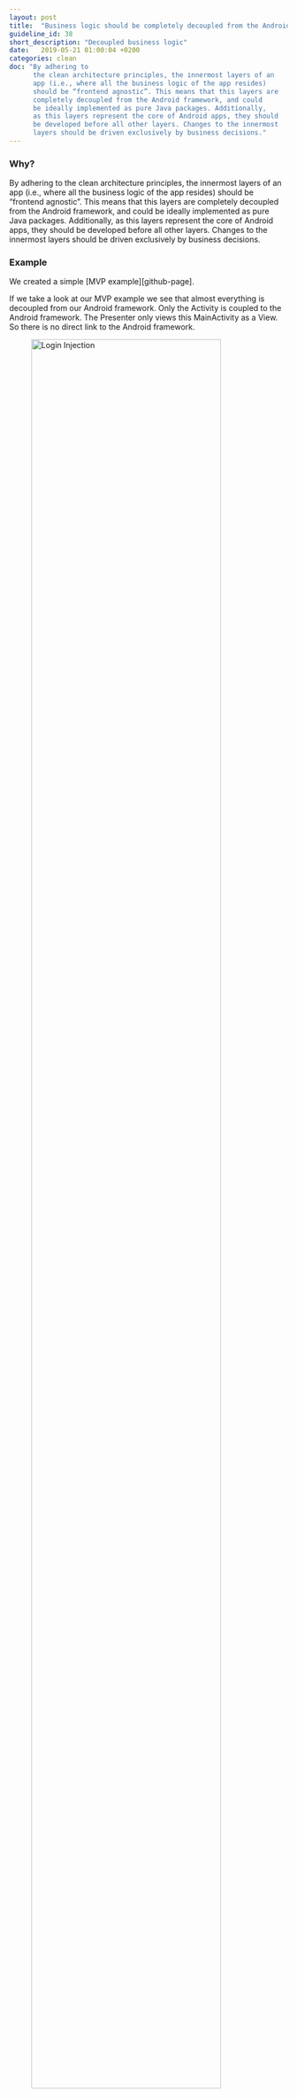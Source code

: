 ```yaml
---
layout: post
title:  "Business logic should be completely decoupled from the Android framework."
guideline_id: 38
short_description: "Decoupled business logic"
date:   2019-05-21 01:00:04 +0200
categories: clean
doc: "By adhering to
      the clean architecture principles, the innermost layers of an
      app (i.e., where all the business logic of the app resides)
      should be “frontend agnostic”. This means that this layers are
      completely decoupled from the Android framework, and could
      be ideally implemented as pure Java packages. Additionally,
      as this layers represent the core of Android apps, they should
      be developed before all other layers. Changes to the innermost
      layers should be driven exclusively by business decisions."
---
```


<h3>Why?</h3>
By adhering to
the clean architecture principles, the innermost layers of an
app (i.e., where all the business logic of the app resides)
should be “frontend agnostic”. This means that this layers are
completely decoupled from the Android framework, and could
be ideally implemented as pure Java packages. Additionally,
as this layers represent the core of Android apps, they should
be developed before all other layers. Changes to the innermost
layers should be driven exclusively by business decisions.

<h3>Example</h3>
We created a simple [MVP example][github-page].

If we take a look at our MVP example we see that almost everything is decoupled from our 
Android framework. Only the Activity is coupled to the Android framework. The Presenter only 
views this MainActivity as a View. So there is no direct link to the Android framework.

<figure>
  <img src="/assets/BossApplication_lifecycle.png" alt="Login Injection" width="90%">
</figure>

Each component can easily be tested. 
	Since the MainPresenter has no actual reference to the MainActivity the 
MainPresenter is Android-independent making the presenter testable without an emulator.

<script src="https://gist.github.com/Geertdepont/e8e9996406425a39462b5f03ec0896ff.js"></script>

When the Presenter wants the view to show the users, it calls, mainView.showUsers(Employees).

These are methods accessible by the MainPresenter:
<script src="https://gist.github.com/Geertdepont/608af87f6a302b6d5f66da2582dd5b0c.js"></script>

Check out the [Github page][github-page] to view the complete repository.

<a href="https://github.com/Geertdepont/bachelor_thesis/tree/master/Bossapplication" target="_blank"><button type="button" class="btn btn-primary btn-icon-right">Go to the github page</button></a>

This guideline was extracted from:
<table id="guidelinelinks">
  <tr>
    <th>Id</th>
    <th>Guideline</th>
    <th>URL</th>
  </tr>

 <tr>
    <td>120</td>
    <td>Business logic shouldn’t know where the data comes from. Act locally, but sync globally.</td>
    <td><a href="https://dev.to/wahibhaq/a-brief-summary-of-thoughts-on-clean-architecture-and-mvp-48h9" target="_blank"> https://dev.to/wahibhaq/a-brief-summary-of-thoughts-on-clean-architecture-and-mvp-48h9</a></td>
 </tr>

 <tr>
    <td>122</td>
    <td>Business logic doesn’t touch Android directly anymore and this should result in a decoupled codebase.</td>
    <td><a href="https://dev.to/wahibhaq/a-brief-summary-of-thoughts-on-clean-architecture-and-mvp-48h9" target="_blank"> https://dev.to/wahibhaq/a-brief-summary-of-thoughts-on-clean-architecture-and-mvp-48h9</a></td>
 </tr>

 <tr>
    <td>189</td>
    <td>Domain layer: all the logic happens in this layer. Regarding the android project, you will see all the interactors (use cases) implementations here as well. This layer is a pure java module without any android dependencies. All the external components use interfaces when connecting to the business objects.</td>
    <td><a href="https://fernandocejas.com/2014/09/03/architecting-android-the-clean-way/" target="_blank"> https://fernandocejas.com/2014/09/03/architecting-android-the-clean-way/</a></td>
 </tr>

 <tr>
    <td>205</td>
    <td>The business logic layer does not contain any framework specific code and you should be able to run it without an emulator. This layer does not contain any framework specific code and you should be able to run it without an emulator.</td>
    <td><a href="https://medium.com/@dmilicic/a-detailed-guide-on-developing-android-apps-using-the-clean-architecture-pattern-d38d71e94029" target="_blank"> https://medium.com/@dmilicic/a-detailed-guide-on-developing-android-apps-using-the-clean-architecture-pattern-d38d71e94029</a></td>
 </tr>


 <tr>
    <td>207</td>
    <td>Your business logic models might not be appropriate for showing them to the user directly. Perhaps you need to show a combination of multiple business logic models at once. Therefore, I suggest you create a ViewModel class that makes it easier for you to display it to the UI. Then, you use a converter class in the outer layer to convert your business models to the appropriate ViewModel.</td>
    <td><a href="https://medium.com/@dmilicic/a-detailed-guide-on-developing-android-apps-using-the-clean-architecture-pattern-d38d71e94029" target="_blank"> https://medium.com/@dmilicic/a-detailed-guide-on-developing-android-apps-using-the-clean-architecture-pattern-d38d71e94029</a></td>
 </tr>

 <tr>
    <td>221</td>
    <td>This layer domain sits on top of the data and is responsible for coordinating the actions to the repository. It can also perform some mappings to prepare the objects coming from the data layer, that way the presentation layer can consume them easily. The domain layer is 100% Java only, meaning that there are no Android framework related objects here. [Reactive Clean Architecture]</td>
    <td><a href="https://medium.com/insiden26/reactive-clean-architecture-with-android-architecture-components-685a6682e0ca" target="_blank"> https://medium.com/insiden26/reactive-clean-architecture-with-android-architecture-components-685a6682e0ca</a></td>
 </tr>

 <tr>
    <td>244</td>
    <td>On clean code ark domain module. If you want an extra challenge with a reward of eternal glory and a totally clean design, you can make that module a pure Java module. It will prevent you from taking shortcuts and putting something related to the Android here.</td>
    <td><a href="https://five.agency/android-architecture-part-1-every-new-beginning-is-hard/" target="_blank"> https://five.agency/android-architecture-part-1-every-new-beginning-is-hard/</a></td>
 </tr>

 <tr>
    <td>247</td>
    <td>On clean ark We have pushed Android and the realworld stuff as far out on the outskirts as we can. Business logic doesn’t touch the Android directly anymore.</td>
    <td><a href="https://five.agency/android-architecture-part-1-every-new-beginning-is-hard/" target="_blank"> https://five.agency/android-architecture-part-1-every-new-beginning-is-hard/</a></td>
 </tr>

 <tr>
    <td>248</td>
    <td>On clean ark We have nicely separated classes that are easy to test. Classes touching the world can be tested using Android test cases; the one not touching it can be tested using JUnit. Someone malevolent would maybe call that class explosion. I call it testable. :)</td>
    <td><a href=" https://five.agency/android-architecture-part-1-every-new-beginning-is-hard/" target="_blank"> https://five.agency/android-architecture-part-1-every-new-beginning-is-hard/</a></td>
 </tr>

 <tr>
    <td>257</td>
    <td>Layer Models: Enterprise Business Rules: The first layer is the enterprise business rules, the core business rules of our application. For example, Twitter’s rules might be a profile or a tweet. Unless the needs of your business change, you should never need to touch these once they have been created. These can also be created before you write your UI.</td>
    <td><a href="https://academy.realm.io/posts/converting-an-app-to-use-clean-architecture/" target="_blank"> https://academy.realm.io/posts/converting-an-app-to-use-clean-architecture/</a></td>
 </tr>

 <tr>
    <td>186</td>
    <td> The purpose is the separation of concerns by keeping the business rules not knowing anything at all about the outside world, thus, they can can be tested without any dependency to any external element. To achieve this, my proposal is about breaking up the project into 3 different layers, in which each one has its own purpose and works separately from the others. It is worth mentioning that each layer uses its own data model so this independence can be reached (you will see in code that a data mapper is needed in order to accomplish data transformation, a price to be paid if you do not want to cross the use of your models over the entire application).</td>
    <td><a href=" https://fernandocejas.com/2014/09/03/architecting-android-the-clean-way/" target="_blank"> https://fernandocejas.com/2014/09/03/architecting-android-the-clean-way/</a></td>
 </tr>

 <tr>
    <td>222</td>
    <td> This presentation layer is the last layer, responsible for building the objects the views are going to consume and processing the actions performed in this views. This is also the layer where the Android Architecture Components are used, more specifically, the LiveData and the ViewModel.</td>
    <td><a href=" https://medium.com/insiden26/reactive-clean-architecture-with-android-architecture-components-685a6682e0ca" target="_blank"> https://medium.com/insiden26/reactive-clean-architecture-with-android-architecture-components-685a6682e0ca</a></td>
 </tr>

 <tr>
    <td>242</td>
    <td> MVP, To solve god presenter introduce some manager. You don’t have to name it "manager." There are lots of names for these kind of classes: utils, helpers, fooBarBuzzator, etc. So, we introduced managers. Business logic is contained in the manager classes. Stakeholders know where to look at, concerns are sort of separated</td>
    <td><a href=" https://five.agency/android-architecture-part-1-every-new-beginning-is-hard/" target="_blank"> https://five.agency/android-architecture-part-1-every-new-beginning-is-hard/</a></td>
 </tr>

</table>



[github-page]: https://github.com/Geertdepont/bachelor_thesis/tree/master/Bossapplication